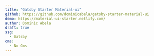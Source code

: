 ```yaml
---
title: "Gatsby Starter Material-ui"
github: https://github.com/dominicabela/gatsby-starter-material-ui
demo: https://material-ui-starter.netlify.com/
author: Dominic Abela
draft: true
ssg:
  - Gatsby
cms:
  - No Cms
---
```

